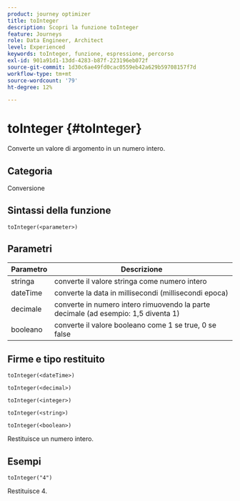 ```yaml
---
product: journey optimizer
title: toInteger
description: Scopri la funzione toInteger
feature: Journeys
role: Data Engineer, Architect
level: Experienced
keywords: toInteger, funzione, espressione, percorso
exl-id: 901a91d1-13dd-4283-b87f-223196eb072f
source-git-commit: 1d30c6ae49fd0cac0559eb42a629b59708157f7d
workflow-type: tm+mt
source-wordcount: '79'
ht-degree: 12%

---
```


# toInteger {#toInteger}

Converte un valore di argomento in un numero intero.

## Categoria

Conversione

## Sintassi della funzione

`toInteger(<parameter>)`

## Parametri

| Parametro | Descrizione |
|--- |--- |
| stringa | converte il valore stringa come numero intero |
| dateTime | converte la data in millisecondi (millisecondi epoca) |
| decimale | converte in numero intero rimuovendo la parte decimale (ad esempio: 1,5 diventa 1) |
| booleano | converte il valore booleano come 1 se true, 0 se false |

## Firme e tipo restituito

`toInteger(<dateTime>)`

`toInteger(<decimal>)`

`toInteger(<integer>)`

`toInteger(<string>)`

`toInteger(<boolean>)`

Restituisce un numero intero.

## Esempi

`toInteger("4")`

Restituisce 4.

